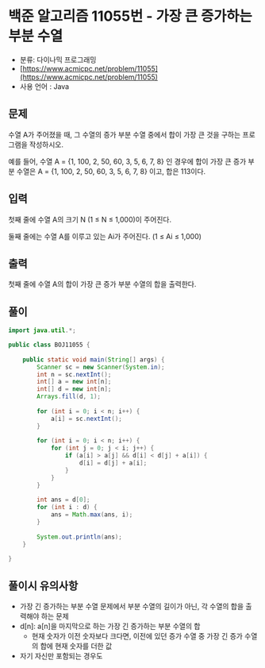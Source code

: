 # 백준 알고리즘 11055번 - 가장 큰 증가하는 부분 수열

- 분류: 다이나믹 프로그래밍
- [https://www.acmicpc.net/problem/11055](https://www.acmicpc.net/problem/11055)
- 사용 언어 : Java

## 문제

수열 A가 주어졌을 때, 그 수열의 증가 부분 수열 중에서 합이 가장 큰 것을 구하는 프로그램을 작성하시오.

예를 들어, 수열 A = {1, 100, 2, 50, 60, 3, 5, 6, 7, 8} 인 경우에 합이 가장 큰 증가 부분 수열은 A = {1, 100, 2, 50, 60, 3, 5, 6, 7, 8} 이고, 합은 113이다.

## 입력

첫째 줄에 수열 A의 크기 N (1 ≤ N ≤ 1,000)이 주어진다.

둘째 줄에는 수열 A를 이루고 있는 Ai가 주어진다. (1 ≤ Ai ≤ 1,000)


## 출력

첫째 줄에 수열 A의 합이 가장 큰 증가 부분 수열의 합을 출력한다.


## 풀이

```java
import java.util.*;

public class BOJ11055 {
    
	public static void main(String[] args) {
		Scanner sc = new Scanner(System.in);
		int n = sc.nextInt();
		int[] a = new int[n];
		int[] d = new int[n];
		Arrays.fill(d, 1);
		
		for (int i = 0; i < n; i++) {
			a[i] = sc.nextInt();
		}
		
		for (int i = 0; i < n; i++) {
			for (int j = 0; j < i; j++) {
				if (a[i] > a[j] && d[i] < d[j] + a[i]) {
					d[i] = d[j] + a[i];
				}
			}
		}
		
		int ans = d[0];
		for (int i : d) {
			ans = Math.max(ans, i);
		}
		
		System.out.println(ans);
	}
    
}
```

## 풀이시 유의사항

- 가장 긴 증가하는 부분 수열 문제에서 부분 수열의 길이가 아닌, 각 수열의 합을 출력해야 하는 문제
- d[n]: a[n]을 마지막으로 하는 가장 긴 증가하는 부분 수열의 합
	- 현재 숫자가 이전 숫자보다 크다면, 이전에 있던 증가 수열 중 가장 긴 증가 수열의 합에 현재 숫자를 더한 값
- 자기 자신만 포함되는 경우도 
